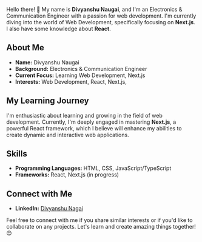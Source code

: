 Hello there! 👋 My name is **Divyanshu Naugai**, and I'm an Electronics & Communication Engineer with a passion for web development. I'm currently diving into the world of Web Development, specifically focusing on **Next.js**. I also have some knowledge about **React**.

## About Me

- **Name:** Divyanshu Naugai
- **Background:** Electronics & Communication Engineer
- **Current Focus:** Learning Web Development, Next.js
- **Interests:** Web Development, React, Next.js,

## My Learning Journey

I'm enthusiastic about learning and growing in the field of web development. Currently, I'm deeply engaged in mastering **Next.js**, a powerful React framework, which I believe will enhance my abilities to create dynamic and interactive web applications.

## Skills

- **Programming Languages:** HTML, CSS, JavaScript/TypeScript
- **Frameworks:** React, Next.js (in progress)

## Connect with Me

- **LinkedIn:** [Divyanshu Nagai](https://www.linkedin.com/in/divyanshu-naugai/)

Feel free to connect with me if you share similar interests or if you'd like to collaborate on any projects. Let's learn and create amazing things together! 😊
